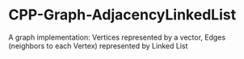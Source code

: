 # CPP-Graph-AdjacencyLinkedList
A graph implementation: Vertices represented by a vector, Edges (neighbors to each Vertex) represented by Linked List
